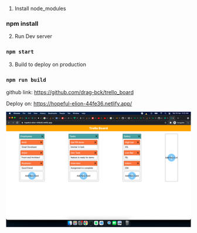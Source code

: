 1. Install node_modules

### npm install

2. Run Dev server

### `npm start`

3. Build to deploy on production

### `npm run build`

github link: https://github.com/drag-bck/trello_board

Deploy on: https://hopeful-elion-44fe36.netlify.app/

![ScreenShot](https://github.com/drag-bck/trello_board/blob/master/src/assets/Screenshot%202021-04-24%20at%205.22.20%20AM.png?raw=true "ScreenShot")
